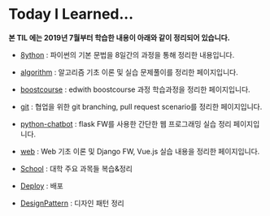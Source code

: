 # Today I Learned...

**본 TIL 에는 2019년 7월부터 학습한 내용이 아래와 같이 정리되어 있습니다.**



- [8ython](./8ython/) : 파이썬의 기본 문법을 8일간의 과정을 통해 정리한 내용입니다.

- [algorithm](./algorithm) : 알고리즘 기초 이론 및 실습 문제풀이를 정리한 페이지입니다.
- [boostcourse](./boostcourse) : edwith boostcourse 과정 학습과정을 정리한 페이지입니다.

- [git](./git) : 협업을 위한 git branching, pull request scenario를 정리한 페이지입니다.
- [python-chatbot](./python-chatbot) : flask FW를 사용한 간단한 웹 프로그래밍 실습 정리 페이지입니다.
- [web](./web) : Web 기초 이론 및 Django FW, Vue.js 실습 내용을 정리한 페이지입니다.
- [School](./School) : 대학 주요 과목들 복습&정리
- [Deploy](./deploy) : 배포
- [DesignPattern](./DesignPattern) : 디자인 패턴 정리


